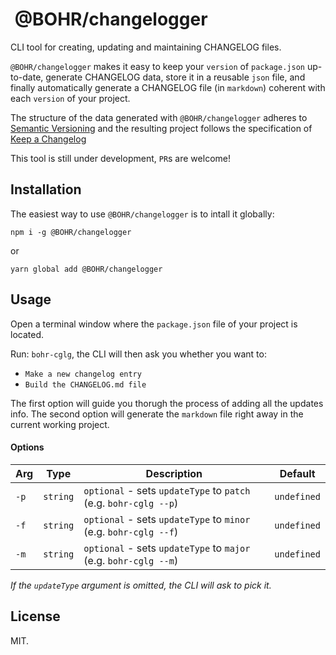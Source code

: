#  @BOHR/changelogger

CLI tool for creating, updating and maintaining CHANGELOG files.

`@BOHR/changelogger` makes it easy to keep your `version` of `package.json` up-to-date, generate CHANGELOG data, store it in a reusable `json` file, and finally automatically generate a CHANGELOG file (in `markdown`) coherent with each `version` of your project.

The structure of the data generated with `@BOHR/changelogger` adheres to [Semantic Versioning](https://semver.org/spec/v2.0.0.html) and the resulting project follows the specification of [Keep a Changelog](https://keepachangelog.com/en/1.0.0/)

This tool is still under development, `PR`s are welcome!

## Installation

The easiest way to use `@BOHR/changelogger` is to intall it globally:

    npm i -g @BOHR/changelogger

or

    yarn global add @BOHR/changelogger


## Usage

Open a terminal window where the `package.json` file of your project is located.

Run: `bohr-cglg`, the CLI will then ask you whether you want to:

- `Make a new changelog entry`
- `Build the CHANGELOG.md file`

The first option will guide you thorugh the process of adding all the updates info.
The second option will generate the `markdown` file right away in the current working project.

#### Options

| Arg | Type | Description | Default |
|--------|------|-------------|---------|
| `-p` | `string` | `optional` - sets `updateType` to `patch` (e.g. `bohr-cglg --p`) | `undefined` |
| `-f` | `string` | `optional` - sets `updateType` to `minor` (e.g. `bohr-cglg --f`) | `undefined` |
| `-m` | `string` | `optional` - sets `updateType` to `major` (e.g. `bohr-cglg --m`) | `undefined` |

*If the `updateType` argument is omitted, the CLI will ask to pick it.*

## License

MIT.